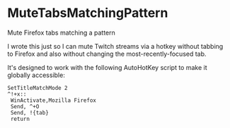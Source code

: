 # MuteTabsMatchingPattern
Mute Firefox tabs matching a pattern

I wrote this just so I can mute Twitch streams via a hotkey without tabbing to Firefox and also without changing the most-recently-focused tab.

It's designed to work with the following AutoHotKey script to make it globally accessible:

```autohotkey
SetTitleMatchMode 2
^!+x::
 WinActivate,Mozilla Firefox
 Send, ^+O
 Send, !{tab}
 return
 ```
